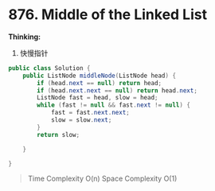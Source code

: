# 876. Middle of the Linked List
**Thinking:**
1. 快慢指针

```java
public class Solution {
    public ListNode middleNode(ListNode head) {
        if (head.next == null) return head;
        if (head.next.next == null) return head.next;
        ListNode fast = head, slow = head;
        while (fast != null && fast.next != null) {
            fast = fast.next.next;
            slow = slow.next;
        }
        return slow;

    }

}
```
> Time  Complexity O(n)
> Space Complexity O(1)